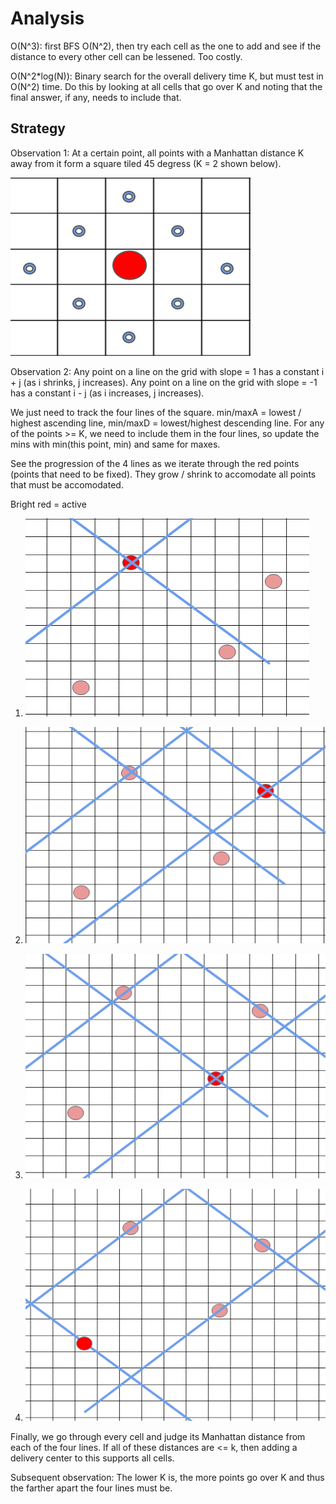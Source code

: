 # Analysis

O(N^3): first BFS O(N^2), then try each cell as the one to add and see if the distance to every other cell can be lessened. Too costly.

O(N^2*log(N)): Binary search for the overall delivery time K, but must test in O(N^2) time. Do this by looking at all cells that go over K and noting that the final answer, if any, needs to include that.

## Strategy
Observation 1: At a certain point, all points with a Manhattan distance K away from it form a square tiled 45 degress (K = 2 shown below).

![](Basic.png)

Observation 2: Any point on a line on the grid with slope = 1 has a constant i + j (as i shrinks, j increases). Any point on a line on the grid with slope = -1 has a constant i - j (as i increases, j increases). 

We just need to track the four lines of the square. min/maxA = lowest / highest ascending line, min/maxD = lowest/highest descending line.
For any of the points >= K, we need to include them in the four lines, so update the mins with min(this point, min) and same for maxes. 

See the progression of the 4 lines as we iterate through the red points (points that need to be fixed). They grow / shrink to accomodate all points that must be accomodated.

Bright red = active

1. ![](1.png)

2. ![](2.png)

3. ![](3.png)

4. ![](4.png)

Finally, we go through every cell and judge its Manhattan distance from each of the four lines. If all of these distances are <= k, then adding a delivery center to this supports all cells.

Subsequent observation: The lower K is, the more points go over K and thus the farther apart the four lines must be. 
